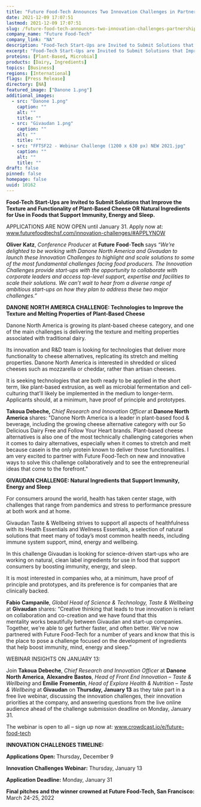 ```yaml
---
title: "Future Food-Tech Announces Two Innovation Challenges in Partnership with Danone North America and Givaudan"
date: 2021-12-09 17:07:51
lastmod: 2021-12-09 17:07:51
slug: /future-food-tech-announces-two-innovation-challenges-partnership-danone-north-america-and
company_name: "Future Food-Tech"
company_link: "NA"
description: "Food-Tech Start-Ups are Invited to Submit Solutions that Improve the Texture and Functionality of Plant-Based Cheese OR Natural Ingredients for Use in Foods that Support Immunity, Energy and Sleep."
excerpt: "Food-Tech Start-Ups are Invited to Submit Solutions that Improve the Texture and Functionality of Plant-Based Cheese OR Natural Ingredients for Use in Foods that Support Immunity, Energy and Sleep."
proteins: [Plant-Based, Microbial]
products: [Dairy, Ingredients]
topics: [Business]
regions: [International]
flags: [Press Release]
directory: [NA]
featured_image: ["Danone 1.png"]
additional_images:
  - src: "Danone 1.png"
    caption: ""
    alt: ""
    title: ""
  - src: "Givaudan 1.png"
    caption: ""
    alt: ""
    title: ""
  - src: "FFTSF22 - Webinar Challenge (1200 x 630 px) NEW 2021.jpg"
    caption: ""
    alt: ""
    title: ""
draft: false
pinned: false
homepage: false
uuid: 10162
---
```

<p><strong>Food-Tech Start-Ups are Invited to Submit Solutions that Improve the Texture and Functionality of Plant-Based Cheese OR Natural Ingredients for Use in Foods that Support Immunity, Energy and Sleep.</strong></p>
<p>APPLICATIONS ARE NOW OPEN until January 31. Apply now at: <a href="http://www.futurefoodtechsf.com/innovation-challenges/#APPLYNOW">www.futurefoodtechsf.com/innovation-challenges/#APPLYNOW</a></p>
<p><strong>Oliver</strong> <strong>Katz</strong>, <em>Conference</em> <em>Producer</em> at <strong>Future</strong> <strong>Food</strong>-<strong>Tech</strong> says <em>“We’re delighted to be working with Danone North America and Givaudan to launch these Innovation Challenges to highlight and scale solutions to some of the most fundamental challenges facing food producers. The Innovation Challenges provide start-ups with the opportunity to collaborate with corporate leaders and access top-level support, expertise and facilities to scale their solutions. We can’t wait to hear from a diverse range of ambitious start-ups on how they plan to address these two major challenges.”</em></p>
<p><strong>DANONE NORTH AMERICA CHALLENGE: Technologies to Improve the Texture and Melting Properties of Plant-Based Cheese</strong></p>
<p>Danone North America is growing its plant-based cheese category, and one of the main challenges is delivering the texture and melting properties associated with traditional dairy.</p>
<p>Its innovation and R&D team is looking for technologies that deliver more functionality to cheese alternatives, replicating its stretch and melting properties. Danone North America is interested in shredded or sliced cheeses such as mozzarella or cheddar, rather than artisan cheeses.</p>
<p>It is seeking technologies that are both ready to be applied in the short term, like plant-based extrusion, as well as microbial fermentation and cell-culturing that'll likely be implemented in the medium to longer-term. Applicants should, at a minimum, have proof of principle and prototypes.</p>
<p><strong>Takoua<em> </em>Debeche<em>, </em></strong><em>Chief Research and Innovation Officer<strong> </strong></em>at<strong><em> </em>Danone North America</strong><em> </em>shares:<strong><em> </em></strong>"Danone North America is a leader in plant-based food & beverage, including the growing cheese alternative category with our So Delicious Dairy Free and Follow Your Heart brands. Plant-based cheese alternatives is also one of the most technically challenging categories when it comes to dairy alternatives, especially when it comes to stretch and melt because casein is the only protein known to deliver those functionalities. I am very excited to partner with Future Food-Tech on new and innovative ways to solve this challenge collaboratively and to see the entrepreneurial ideas that come to the forefront."</p>
<p><strong>GIVAUDAN CHALLENGE: Natural Ingredients that Support Immunity, Energy and Sleep</strong></p>
<p>For consumers around the world, health has taken center stage, with challenges that range from pandemics and stress to performance pressure at both work and at home.</p>
<p>Givaudan Taste & Wellbeing strives to support all aspects of healthfulness with its Health Essentials and Wellness Essentials, a selection of natural solutions that meet many of today’s most common health needs, including immune system support, mind, energy and wellbeing.</p>
<p>In this challenge Givaudan is looking for science-driven start-ups who are working on natural, clean label ingredients for use in food that support consumers by boosting immunity, energy, and sleep.</p>
<p>It is most interested in companies who, at a minimum, have proof of principle and prototypes, and its preference is for companies that are clinically backed.</p>
<p><strong>Fabio</strong> <strong>Campanile</strong>, <em>Global Head of Science & Technology, Taste & Wellbeing</em> at <strong>Givaudan</strong> shares: “Creative thinking that leads to true innovation is reliant on collaboration and co-creation and we have found that this mentality works beautifully between Givaudan and start-up companies. Together, we're able to get further faster, and often better. We've now partnered with Future Food-Tech for a number of years and know that this is the place to pose a challenge focused on the development of ingredients that help boost immunity, mind, energy and sleep.”</p>
<p>WEBINAR INSIGHTS ON JANUARY 13:</p>
<p>Join <strong>Takoua</strong> <strong>Debeche</strong>, <em>Chief Research and Innovation Officer</em> at <strong>Danone North America</strong>, <strong>Alexandre</strong> <strong>Bastos</strong>, <em>Head of Front End Innovation</em> <em>– Taste & Wellbeing</em> and <strong>Emilie</strong> <strong>Fromentin</strong>, <em>Head of Explore Health & Nutrition</em> <em>– Taste & Wellbeing</em> at <strong>Givaudan</strong> on <strong>Thursday, January 13</strong> as they take part in a free live webinar, discussing the innovation challenges, their innovation priorities at the company, and answering questions from the live online audience ahead of the challenge submission deadline on Monday, January 31.</p>
<p>The webinar is open to all – sign up now at: <a href="http://www.crowdcast.io/e/future-food-tech">www.crowdcast.io/e/future-food-tech</a></p>
<p><strong>INNOVATION CHALLENGES TIMELINE:</strong></p>
<p><strong>Applications Open: </strong>Thursday<strong>,</strong> December 9</p>
<p><strong>Innovation Challenges Webinar:</strong> Thursday, January 13</p>
<p><strong>Application Deadline:</strong> Monday, January 31</p>
<p><strong>Final pitches and the winner crowned at Future Food-Tech, San Francisco:</strong> March 24-25, 2022<br />
 </p>
